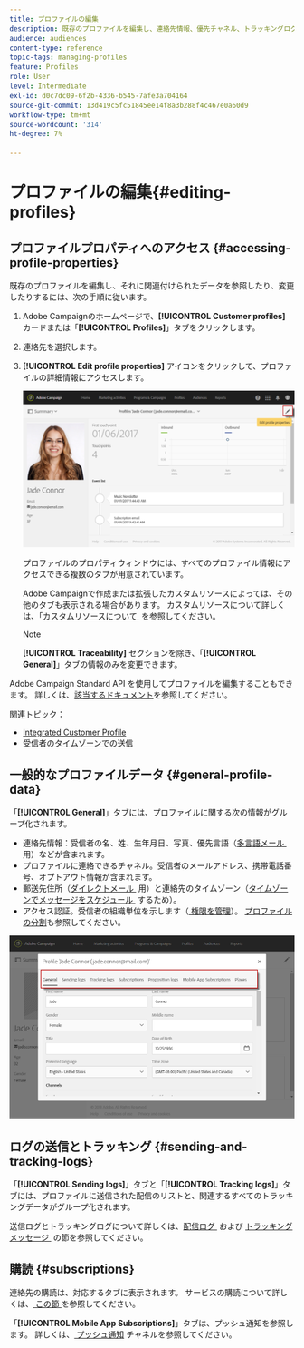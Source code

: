 ```yaml
---
title: プロファイルの編集
description: 既存のプロファイルを編集し、連絡先情報、優先チャネル、トラッキングログ、サブスクリプションなどにアクセスする方法について説明します。
audience: audiences
content-type: reference
topic-tags: managing-profiles
feature: Profiles
role: User
level: Intermediate
exl-id: d0c7dc09-6f2b-4336-b545-7afe3a704164
source-git-commit: 13d419c5fc51845ee14f8a3b288f4c467e0a60d9
workflow-type: tm+mt
source-wordcount: '314'
ht-degree: 7%

---
```


# プロファイルの編集{#editing-profiles}

## プロファイルプロパティへのアクセス {#accessing-profile-properties}

既存のプロファイルを編集し、それに関連付けられたデータを参照したり、変更したりするには、次の手順に従います。

1. Adobe Campaignのホームページで、**[!UICONTROL Customer profiles]** カードまたは「**[!UICONTROL Profiles]**」タブをクリックします。
1. 連絡先を選択します。
1. **[!UICONTROL Edit profile properties]** アイコンをクリックして、プロファイルの詳細情報にアクセスします。

   ![](assets/profile_creation2.png)

   プロファイルのプロパティウィンドウには、すべてのプロファイル情報にアクセスできる複数のタブが用意されています。

   Adobe Campaignで作成または拡張したカスタムリソースによっては、その他のタブも表示される場合があります。 カスタムリソースについて詳しくは、「[&#x200B; カスタムリソースについて &#x200B;](../../developing/using/data-model-concepts.md) を参照してください。

   >[!NOTE]
   >
   >**[!UICONTROL Traceability]** セクションを除き、「**[!UICONTROL General]**」タブの情報のみを変更できます。

Adobe Campaign Standard API を使用してプロファイルを編集することもできます。 詳しくは、[該当するドキュメント](../../api/using/updating-profiles.md)を参照してください。

関連トピック：

* [Integrated Customer Profile](../../audiences/using/integrated-customer-profile.md)
* [受信者のタイムゾーンでの送信](../../sending/using/sending-messages-at-the-recipient-s-time-zone.md)

## 一般的なプロファイルデータ {#general-profile-data}

「**[!UICONTROL General]**」タブには、プロファイルに関する次の情報がグループ化されます。

* 連絡先情報：受信者の名、姓、生年月日、写真、優先言語（[&#x200B; 多言語メール &#x200B;](../../channels/using/creating-a-multilingual-email.md) 用）などが含まれます。
* プロファイルに連絡できるチャネル。受信者のメールアドレス、携帯電話番号、オプトアウト情報が含まれます。
* 郵送先住所（[&#x200B; ダイレクトメール &#x200B;](../../channels/using/about-direct-mail.md) 用）と連絡先のタイムゾーン（[&#x200B; タイムゾーンでメッセージをスケジュール &#x200B;](../../sending/using/sending-messages-at-the-recipient-s-time-zone.md) するため）。
* アクセス認証。受信者の組織単位を示します（[&#x200B; 権限を管理 &#x200B;](../../administration/using/about-access-management.md)）。 [プロファイルの分割](../../administration/using/organizational-units.md#partitioning-profiles)も参照してください。

![](assets/profile_creation4.png)

## ログの送信とトラッキング {#sending-and-tracking-logs}

「**[!UICONTROL Sending logs]**」タブと「**[!UICONTROL Tracking logs]**」タブには、プロファイルに送信された配信のリストと、関連するすべてのトラッキングデータがグループ化されます。

送信ログとトラッキングログについて詳しくは、[&#x200B; 配信ログ &#x200B;](../../sending/using/monitoring-a-delivery.md#delivery-logs) および [&#x200B; トラッキングメッセージ &#x200B;](../../sending/using/tracking-messages.md) の節を参照してください。

## 購読 {#subscriptions}

連絡先の購読は、対応するタブに表示されます。 サービスの購読について詳しくは、[&#x200B; この節 &#x200B;](../../audiences/using/about-subscriptions.md) を参照してください。

「**[!UICONTROL Mobile App Subscriptions]**」タブは、プッシュ通知を参照します。 詳しくは、[&#x200B; プッシュ通知 &#x200B;](../../channels/using/about-push-notifications.md) チャネルを参照してください。
